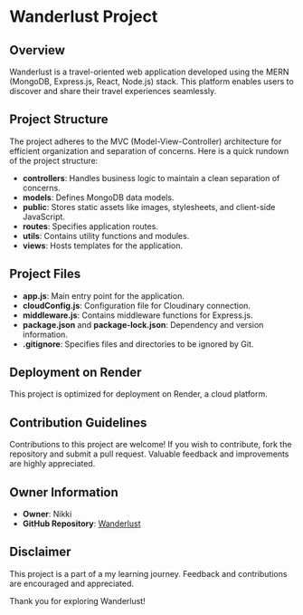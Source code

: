 # Wanderlust Project

## Overview

Wanderlust is a travel-oriented web application developed using the MERN (MongoDB, Express.js, React, Node.js) stack. This platform enables users to discover and share their travel experiences seamlessly.

## Project Structure

The project adheres to the MVC (Model-View-Controller) architecture for efficient organization and separation of concerns. Here is a quick rundown of the project structure:

- **controllers**: Handles business logic to maintain a clean separation of concerns.
- **models**: Defines MongoDB data models.
- **public**: Stores static assets like images, stylesheets, and client-side JavaScript.
- **routes**: Specifies application routes.
- **utils**: Contains utility functions and modules.
- **views**: Hosts templates for the application.

## Project Files

- **app.js**: Main entry point for the application.
- **cloudConfig.js**: Configuration file for Cloudinary connection.
- **middleware.js**: Contains middleware functions for Express.js.
- **package.json** and **package-lock.json**: Dependency and version information.
- **.gitignore**: Specifies files and directories to be ignored by Git.

## Deployment on Render

This project is optimized for deployment on Render, a cloud platform.

## Contribution Guidelines

Contributions to this project are welcome! If you wish to contribute, fork the repository and submit a pull request. Valuable feedback and improvements are highly appreciated.

## Owner Information

- **Owner**: Nikki
- **GitHub Repository**: [Wanderlust](https://github.com/i-am-nikki/Wanderlust)

## Disclaimer

This project is a part of a my learning journey. Feedback and contributions are encouraged and appreciated.

Thank you for exploring Wanderlust!
